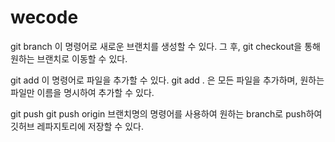 # wecode

git branch
이 명령어로 새로운 브랜치를 생성할 수 있다. 그 후,
git checkout을 통해 원하는 브랜치로 이동할 수 있다.

git add
이 명령어로 파일을 추가할 수 있다.
git add . 은 모든 파일을 추가하며, 원하는 파일만 이름을 명시하여 추가할 수 있다.

git push
git push origin 브랜치명의 명령어를 사용하여 원하는 branch로 push하여 깃허브 레파지토리에 저장할 수 있다.
